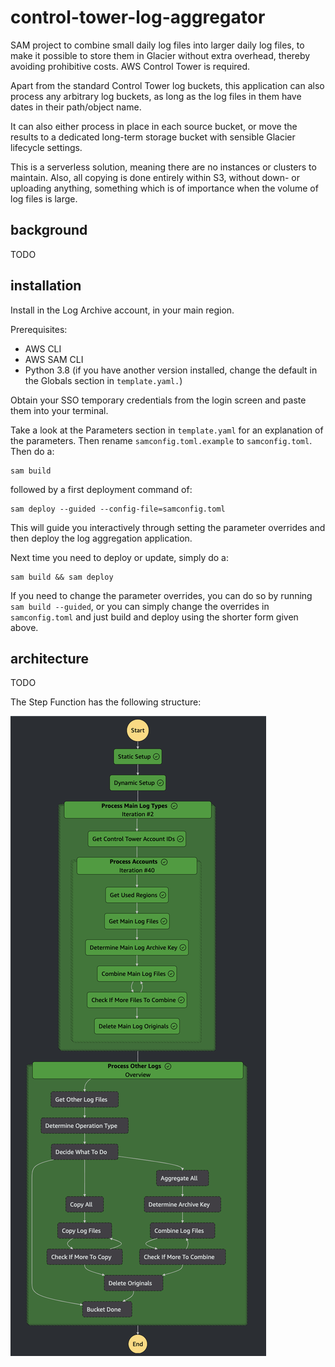 # control-tower-log-aggregator

SAM project to combine small daily log files into larger daily log files, 
to make it possible to store them in Glacier without extra overhead, thereby
avoiding prohibitive costs. AWS Control Tower is required. 

Apart from the standard Control Tower log buckets, this application can also 
process any arbitrary log buckets, as long as the log files in them have 
dates in their path/object name.

It can also either process in place in each source bucket, or move the results 
to a dedicated long-term storage bucket with sensible Glacier lifecycle settings.

This is a serverless solution, meaning there are no instances or clusters to
maintain. Also, all copying is done entirely within S3, without down- or uploading 
anything, something which is of importance when the volume of log files is large.


## background

TODO


## installation

Install in the Log Archive account, in your main region.

Prerequisites:
* AWS CLI
* AWS SAM CLI
* Python 3.8 (if you have another version installed, change the default in the
  Globals section in `template.yaml.`)

Obtain your SSO temporary credentials from the login screen and paste them into your terminal.

Take a look at the Parameters section in `template.yaml` for an explanation of the parameters. Then rename `samconfig.toml.example` to `samconfig.toml`. Then do a:
```
sam build
```
followed by a first deployment command of:
```
sam deploy --guided --config-file=samconfig.toml
```
This will guide you interactively through setting the parameter overrides and then deploy the log aggregation application.

Next time you need to deploy or update, simply do a:
```
sam build && sam deploy
```
If you need to change the parameter overrides, you can do so by running `sam build --guided`, or you can simply change the overrides in `samconfig.toml` and just build and deploy using the shorter form given above.

## architecture

TODO

The Step Function has the following structure:

![](https://github.com/PeterBengtson/control-tower-log-aggregator/blob/main/docs-images/StateMachine.png?raw=true)


